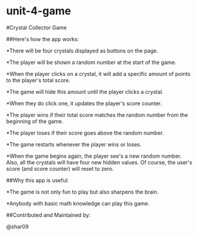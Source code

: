 # unit-4-game
#Crystal Collector Game
    
##Here's how the app works:
    
*There will be four crystals displayed as buttons on the page.

*The player will be shown a random number at the start of the game.

*When the player clicks on a crystal, it will add a specific amount of points to the player's total score. 

*The game will hide this amount until the player clicks a crystal.

*When they do click one, it updates the player's score counter.

*The player wins if their total score matches the random number from the beginning of the game.

*The player loses if their score goes above the random number.

*The game restarts whenever the player wins or loses.

*When the game begins again, the player see's a new random number. Also, all the crystals will have four new hidden values. Of course, the user's score (and score counter) will reset to zero.

##Why this app is useful:

*The game is not only fun to play but also sharpens the brain.

*Anybody with basic math knowledge can play this game.

##Contributed and Maintained by:

@shar09